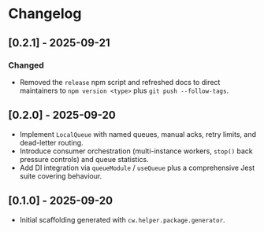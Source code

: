 # Changelog

## [0.2.1] - 2025-09-21
### Changed
- Removed the `release` npm script and refreshed docs to direct maintainers to `npm version <type>` plus `git push --follow-tags`.

## [0.2.0] - 2025-09-20
- Implement `LocalQueue` with named queues, manual acks, retry limits, and
  dead-letter routing.
- Introduce consumer orchestration (multi-instance workers, `stop()` back
  pressure controls) and queue statistics.
- Add DI integration via `queueModule` / `useQueue` plus a comprehensive Jest
  suite covering behaviour.

## [0.1.0] - 2025-09-20
- Initial scaffolding generated with `cw.helper.package.generator`.
